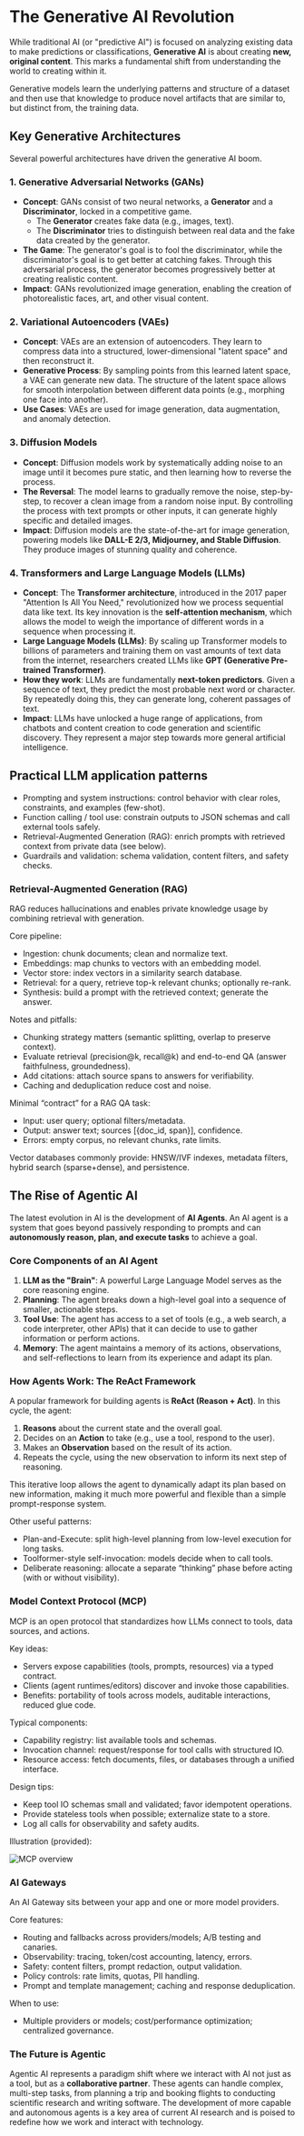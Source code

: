# The Generative AI Revolution

While traditional AI (or "predictive AI") is focused on analyzing existing data to make predictions or classifications, **Generative AI** is about creating **new, original content**. This marks a fundamental shift from understanding the world to creating within it.

Generative models learn the underlying patterns and structure of a dataset and then use that knowledge to produce novel artifacts that are similar to, but distinct from, the training data.

## Key Generative Architectures

Several powerful architectures have driven the generative AI boom.

### 1. Generative Adversarial Networks (GANs)

- **Concept**: GANs consist of two neural networks, a **Generator** and a **Discriminator**, locked in a competitive game.
    - The **Generator** creates fake data (e.g., images, text).
    - The **Discriminator** tries to distinguish between real data and the fake data created by the generator.
- **The Game**: The generator's goal is to fool the discriminator, while the discriminator's goal is to get better at catching fakes. Through this adversarial process, the generator becomes progressively better at creating realistic content.
- **Impact**: GANs revolutionized image generation, enabling the creation of photorealistic faces, art, and other visual content.

### 2. Variational Autoencoders (VAEs)

- **Concept**: VAEs are an extension of autoencoders. They learn to compress data into a structured, lower-dimensional "latent space" and then reconstruct it.
- **Generative Process**: By sampling points from this learned latent space, a VAE can generate new data. The structure of the latent space allows for smooth interpolation between different data points (e.g., morphing one face into another).
- **Use Cases**: VAEs are used for image generation, data augmentation, and anomaly detection.

### 3. Diffusion Models

- **Concept**: Diffusion models work by systematically adding noise to an image until it becomes pure static, and then learning how to reverse the process.
- **The Reversal**: The model learns to gradually remove the noise, step-by-step, to recover a clean image from a random noise input. By controlling the process with text prompts or other inputs, it can generate highly specific and detailed images.
- **Impact**: Diffusion models are the state-of-the-art for image generation, powering models like **DALL-E 2/3, Midjourney, and Stable Diffusion**. They produce images of stunning quality and coherence.

### 4. Transformers and Large Language Models (LLMs)

- **Concept**: The **Transformer architecture**, introduced in the 2017 paper "Attention Is All You Need," revolutionized how we process sequential data like text. Its key innovation is the **self-attention mechanism**, which allows the model to weigh the importance of different words in a sequence when processing it.
- **Large Language Models (LLMs)**: By scaling up Transformer models to billions of parameters and training them on vast amounts of text data from the internet, researchers created LLMs like **GPT (Generative Pre-trained Transformer)**.
- **How they work**: LLMs are fundamentally **next-token predictors**. Given a sequence of text, they predict the most probable next word or character. By repeatedly doing this, they can generate long, coherent passages of text.
- **Impact**: LLMs have unlocked a huge range of applications, from chatbots and content creation to code generation and scientific discovery. They represent a major step towards more general artificial intelligence.

## Practical LLM application patterns

- Prompting and system instructions: control behavior with clear roles, constraints, and examples (few-shot).
- Function calling / tool use: constrain outputs to JSON schemas and call external tools safely.
- Retrieval-Augmented Generation (RAG): enrich prompts with retrieved context from private data (see below).
- Guardrails and validation: schema validation, content filters, and safety checks.

### Retrieval-Augmented Generation (RAG)

RAG reduces hallucinations and enables private knowledge usage by combining retrieval with generation.

Core pipeline:
- Ingestion: chunk documents; clean and normalize text.
- Embeddings: map chunks to vectors with an embedding model.
- Vector store: index vectors in a similarity search database.
- Retrieval: for a query, retrieve top-k relevant chunks; optionally re-rank.
- Synthesis: build a prompt with the retrieved context; generate the answer.

Notes and pitfalls:
- Chunking strategy matters (semantic splitting, overlap to preserve context).
- Evaluate retrieval (precision@k, recall@k) and end-to-end QA (answer faithfulness, groundedness).
- Add citations: attach source spans to answers for verifiability.
- Caching and deduplication reduce cost and noise.

Minimal “contract” for a RAG QA task:
- Input: user query; optional filters/metadata.
- Output: answer text; sources [{doc_id, span}], confidence.
- Errors: empty corpus, no relevant chunks, rate limits.

Vector databases commonly provide: HNSW/IVF indexes, metadata filters, hybrid search (sparse+dense), and persistence.


## The Rise of Agentic AI

The latest evolution in AI is the development of **AI Agents**. An AI agent is a system that goes beyond passively responding to prompts and can **autonomously reason, plan, and execute tasks** to achieve a goal.

### Core Components of an AI Agent

1.  **LLM as the "Brain"**: A powerful Large Language Model serves as the core reasoning engine.
2.  **Planning**: The agent breaks down a high-level goal into a sequence of smaller, actionable steps.
3.  **Tool Use**: The agent has access to a set of tools (e.g., a web search, a code interpreter, other APIs) that it can decide to use to gather information or perform actions.
4.  **Memory**: The agent maintains a memory of its actions, observations, and self-reflections to learn from its experience and adapt its plan.

### How Agents Work: The ReAct Framework

A popular framework for building agents is **ReAct (Reason + Act)**. In this cycle, the agent:
1.  **Reasons** about the current state and the overall goal.
2.  Decides on an **Action** to take (e.g., use a tool, respond to the user).
3.  Makes an **Observation** based on the result of its action.
4.  Repeats the cycle, using the new observation to inform its next step of reasoning.

This iterative loop allows the agent to dynamically adapt its plan based on new information, making it much more powerful and flexible than a simple prompt-response system.

Other useful patterns:
- Plan-and-Execute: split high-level planning from low-level execution for long tasks.
- Toolformer-style self-invocation: models decide when to call tools.
- Deliberate reasoning: allocate a separate “thinking” phase before acting (with or without visibility).

### Model Context Protocol (MCP)

MCP is an open protocol that standardizes how LLMs connect to tools, data sources, and actions.

Key ideas:
- Servers expose capabilities (tools, prompts, resources) via a typed contract.
- Clients (agent runtimes/editors) discover and invoke those capabilities.
- Benefits: portability of tools across models, auditable interactions, reduced glue code.

Typical components:
- Capability registry: list available tools and schemas.
- Invocation channel: request/response for tool calls with structured IO.
- Resource access: fetch documents, files, or databases through a unified interface.

Design tips:
- Keep tool IO schemas small and validated; favor idempotent operations.
- Provide stateless tools when possible; externalize state to a store.
- Log all calls for observability and safety audits.

Illustration (provided):

![MCP overview](./img/mcp.gif)

### AI Gateways

An AI Gateway sits between your app and one or more model providers.

Core features:
- Routing and fallbacks across providers/models; A/B testing and canaries.
- Observability: tracing, token/cost accounting, latency, errors.
- Safety: content filters, prompt redaction, output validation.
- Policy controls: rate limits, quotas, PII handling.
- Prompt and template management; caching and response deduplication.

When to use:
- Multiple providers or models; cost/performance optimization; centralized governance.


### The Future is Agentic

Agentic AI represents a paradigm shift where we interact with AI not just as a tool, but as a **collaborative partner**. These agents can handle complex, multi-step tasks, from planning a trip and booking flights to conducting scientific research and writing software. The development of more capable and autonomous agents is a key area of current AI research and is poised to redefine how we work and interact with technology.

